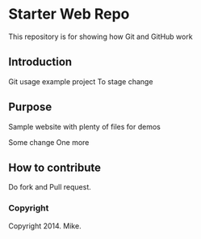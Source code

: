 # Starter Web Repo

This repository is for showing how Git and GitHub work

## Introduction

Git usage example project
To stage change

## Purpose

Sample website with plenty of files for demos

Some change
One more

## How to contribute
Do fork and Pull request.

### Copyright
Copyright 2014. Mike.